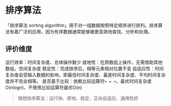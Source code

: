 # 排序算法
「排序算法 sorting algorithm」用于对一组数据按照特定顺序进行排列。排序算法有着广泛的应用，因为有序数据通常能够被更高效地查找、分析和处理。


## 评价维度
运行效率：时间复杂度、总体操作数少
就地性：在原数组上操作，无需借助其他数组，空间复杂度
稳定性：完成排序后，相等元素相对位置不变
自适应性：时间复杂度会受输入数据的影响，即最佳时间复杂度、最差时间复杂度、平均时间复杂度并不完全相等。
是否基于比较：依赖比较运算符`> = <`，最优时间复杂度O(nlogn)，不使用比较运算符最优O(n)

> 理想排序算法：运行快、原地、稳定、正向自适应、通用性好